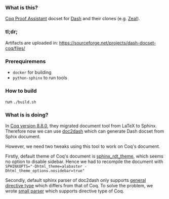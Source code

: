### What is this?

[Coq Proof Assistant](https://coq.inria.fr/) docset for [Dash](https://kapeli.com/dash) and their clones (e.g. [Zeal](https://zealdocs.org/)).

### tl;dr;
Artifacts are uploaded in:
https://sourceforge.net/projects/dash-docset-coq/files/

### Prerequiremens
- `docker` for building
- `python-sphinx` to run tools

### How to build
run `./build.sh`

### What is is doing?
In [Coq version 8.8.0](https://github.com/coq/coq/releases/tag/V8.8.0), they migrated document tool from LaTeX to Sphinx. Therefore now we can use [doc2dash](https://doc2dash.readthedocs.io/en/stable/) which can generate Dash docset from Sphix document.

However, we need two tweaks using this tool to work on Coq's document.

Firstly, default theme of Coq's document is [sphinx_rdt_theme](https://github.com/rtfd/sphinx_rtd_theme), which seems no option to disable sidebar. Hence we had to recompile the document with `SPHINXOPTS="-Dhtml_theme=alabaster -Dhtml_theme_options.nosidebar=true"`

Secondly, default sphinx parser of doc2dash only supports [general directive type](https://github.com/hynek/doc2dash/blob/ff16a7591a9ed0a9711a52b13699f94b48e8a9b1/src/doc2dash/parsers/intersphinx.py#L15-L35) which differs from that of Coq. To solve the problem, we wrote [small parser](https://github.com/pjmtdw/dash-docset-coq/blob/master/coq_parser.py) which supports directive type of Coq.